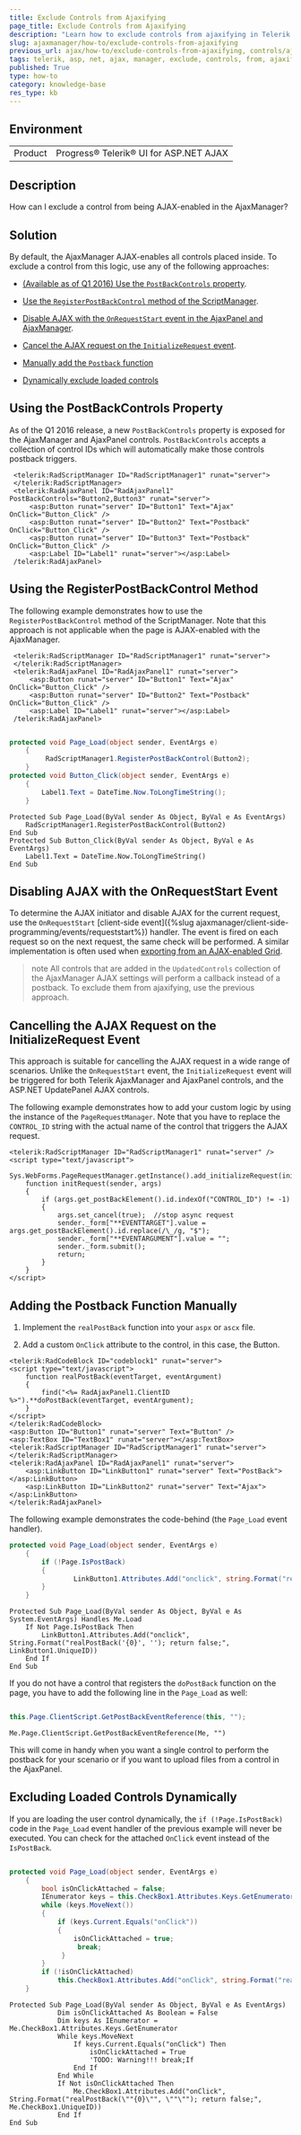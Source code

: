 ```yaml
---
title: Exclude Controls from Ajaxifying 
page_title: Exclude Controls from Ajaxifying 
description: "Learn how to exclude controls from ajaxifying in Telerik UI for ASP.NET AJAX."
slug: ajaxmanager/how-to/exclude-controls-from-ajaxifying
previous_url: ajax/how-to/exclude-controls-from-ajaxifying, controls/ajaxmanager/how-to/exclude-controls-from-ajaxifying
tags: telerik, asp, net, ajax, manager, exclude, controls, from, ajaxifying
published: True
type: how-to
category: knowledge-base
res_type: kb
---
```


## Environment

<table>
	<tbody>
		<tr>
			<td>Product</td>
			<td>Progress® Telerik® UI for ASP.NET AJAX</td>
		</tr>
	</tbody>
</table>

## Description

How can I exclude a control from being AJAX-enabled in the AjaxManager? 

## Solution

By default, the AjaxManager AJAX-enables all controls placed inside. To exclude a control from this logic, use any of the following approaches:

* [(Available as of Q1 2016) Use the `PostBackControls` property](#using-the-postbackcontrols-property).

* [Use the `RegisterPostBackControl` method of the ScriptManager](#using-the-registerpostbackcontrol-method).

* [Disable AJAX with the `OnRequestStart` event in the AjaxPanel and AjaxManager](#disabling-ajax-with-the-onrequeststart-event).

* [Cancel the AJAX request on the `InitializeRequest` event](#cancelling-the-ajax-request-on-the-initializerequest-event).

* [Manually add the `Postback` function](#adding-the-postback-function-manually)

* [Dynamically exclude loaded controls](#excluding-loaded-controls-dynamically)


## Using the PostBackControls Property

As of the Q1 2016 release, a new `PostBackControls` property is exposed for the AjaxManager and AjaxPanel controls. `PostBackControls` accepts a collection of control IDs which will automatically make those controls postback triggers.

````ASP.NET
 <telerik:RadScriptManager ID="RadScriptManager1" runat="server">
 </telerik:RadScriptManager>
 <telerik:RadAjaxPanel ID="RadAjaxPanel1"  PostBackControls="Button2,Button3" runat="server">
	 <asp:Button runat="server" ID="Button1" Text="Ajax" OnClick="Button_Click" />
	 <asp:Button runat="server" ID="Button2" Text="Postback" OnClick="Button_Click" />
     <asp:Button runat="server" ID="Button3" Text="Postback" OnClick="Button_Click" />
	 <asp:Label ID="Label1" runat="server"></asp:Label>
 /telerik:RadAjaxPanel>
````


## Using the RegisterPostBackControl Method

The following example demonstrates how to use the `RegisterPostBackControl` method of the ScriptManager. Note that this approach is not applicable when the page is AJAX-enabled with the AjaxManager.


````ASP.NET
 <telerik:RadScriptManager ID="RadScriptManager1" runat="server">
 </telerik:RadScriptManager>
 <telerik:RadAjaxPanel ID="RadAjaxPanel1" runat="server">
	 <asp:Button runat="server" ID="Button1" Text="Ajax" OnClick="Button_Click" />
	 <asp:Button runat="server" ID="Button2" Text="Postback" OnClick="Button_Click" />
	 <asp:Label ID="Label1" runat="server"></asp:Label>
 /telerik:RadAjaxPanel>
````



````C#

protected void Page_Load(object sender, EventArgs e)
	{
	     RadScriptManager1.RegisterPostBackControl(Button2);
	}
protected void Button_Click(object sender, EventArgs e)
	{
	    Label1.Text = DateTime.Now.ToLongTimeString();
	}
````
````VB.NET
Protected Sub Page_Load(ByVal sender As Object, ByVal e As EventArgs)
	RadScriptManager1.RegisterPostBackControl(Button2)
End Sub
Protected Sub Button_Click(ByVal sender As Object, ByVal e As EventArgs)
	Label1.Text = DateTime.Now.ToLongTimeString()
End Sub

````


## Disabling AJAX with the OnRequestStart Event

To determine the AJAX initiator and disable AJAX for the current request, use the `OnRequestStart` [client-side event]({%slug ajaxmanager/client-side-programming/events/requeststart%}) handler. The event is fired on each request so on the next request, the same check will be performed. A similar implementation is often used when [exporting from an AJAX-enabled Grid](https://www.telerik.com/support/code-library/export-radgrid-content-to-excel-word-csv-pdf-with-ajax-enabled).

>note All controls that are added in the `UpdatedControls` collection of the AjaxManager AJAX settings will perform a callback instead of a postback. To exclude them from ajaxifying, use the previous approach.


## Cancelling the AJAX Request on the InitializeRequest Event

This approach is suitable for cancelling the AJAX request in a wide range of scenarios. Unlike the `OnRequestStart` event, the `InitializeRequest` event will be triggered for both Telerik AjaxManager and AjaxPanel controls, and the ASP.NET UpdatePanel AJAX controls.

The following example demonstrates how to add your custom logic by using the instance of the `PageRequestManager`. Note that you have to replace the `CONTROL_ID` string with the actual name of the control that triggers the AJAX request.

````ASP.NET
<telerik:RadScriptManager ID="RadScriptManager1" runat="server" />
<script type="text/javascript">
	Sys.WebForms.PageRequestManager.getInstance().add_initializeRequest(initRequest);
	function initRequest(sender, args)
	{
		if (args.get_postBackElement().id.indexOf("CONTROL_ID") != -1)
		{
			args.set_cancel(true);  //stop async request
			sender._form["**EVENTTARGET"].value = args.get_postBackElement().id.replace(/\_/g, "$");
			sender._form["**EVENTARGUMENT"].value = "";
			sender._form.submit();
			return;
		}
	}
</script>
````


## Adding the Postback Function Manually

1. Implement the `realPostBack` function into your `aspx` or `ascx` file.

1. Add a custom `OnClick` attribute to the control, in this case, the Button.

````ASP.NET
<telerik:RadCodeBlock ID="codeblock1" runat="server">
<script type="text/javascript">
	function realPostBack(eventTarget, eventArgument)
	{
	    find("<%= RadAjaxPanel1.ClientID %>").**doPostBack(eventTarget, eventArgument);
	}
</script>
</telerik:RadCodeBlock>
<asp:Button ID="Button1" runat="server" Text="Button" />
<asp:TextBox ID="TextBox1" runat="server"></asp:TextBox>
<telerik:RadScriptManager ID="RadScriptManager1" runat="server">
</telerik:RadScriptManager>
<telerik:RadAjaxPanel ID="RadAjaxPanel1" runat="server">
	<asp:LinkButton ID="LinkButton1" runat="server" Text="PostBack"></asp:LinkButton>
	<asp:LinkButton ID="LinkButton2" runat="server" Text="Ajax"></asp:LinkButton>
</telerik:RadAjaxPanel>
````


The following example demonstrates the code-behind (the `Page_Load` event handler).


````C#
protected void Page_Load(object sender, EventArgs e)
	{
	    if (!Page.IsPostBack)
	    {
	            LinkButton1.Attributes.Add("onclick", string.Format("realPostBack(\"{0}\", \"\"); return false;", LinkButton1.UniqueID));
	    }
	}
````
````VB
Protected Sub Page_Load(ByVal sender As Object, ByVal e As System.EventArgs) Handles Me.Load
	If Not Page.IsPostBack Then
	    LinkButton1.Attributes.Add("onclick", String.Format("realPostBack('{0}', ''); return false;", LinkButton1.UniqueID))
	End If
End Sub
````


If you do not have a control that registers the `doPostBack` function on the page, you have to add the following line in the `Page_Load` as well:



````C#

this.Page.ClientScript.GetPostBackEventReference(this, "");

````
````VB
Me.Page.ClientScript.GetPostBackEventReference(Me, "")
````


This will come in handy when you want a single control to perform the postback for your scenario or if you want to upload files from a control in the AjaxPanel.

## Excluding Loaded Controls Dynamically

If you are loading the user control dynamically, the `if (!Page.IsPostBack)` code in the `Page_Load` event handler of the previous example will never be executed. You can check for the attached `OnClick` event instead of the `IsPostBack`.


````C#

protected void Page_Load(object sender, EventArgs e)
	{
	    bool isOnClickAttached = false;
	    IEnumerator keys = this.CheckBox1.Attributes.Keys.GetEnumerator();
	    while (keys.MoveNext())
	    {
	        if (keys.Current.Equals("onClick"))
	        {
	            isOnClickAttached = true;
	             break;
	         }
	    }
	    if (!isOnClickAttached)
	        this.CheckBox1.Attributes.Add("onClick", string.Format("realPostBack(\"{0}\", \"\"); return false;", this.CheckBox1.UniqueID));
	}

````
````VB
Protected Sub Page_Load(ByVal sender As Object, ByVal e As EventArgs)
	        Dim isOnClickAttached As Boolean = False
	        Dim keys As IEnumerator = Me.CheckBox1.Attributes.Keys.GetEnumerator
	        While keys.MoveNext
	            If keys.Current.Equals("onClick") Then
	                isOnClickAttached = True
	                'TODO: Warning!!! break;If
	            End If
	        End While
	        If Not isOnClickAttached Then
	            Me.CheckBox1.Attributes.Add("onClick", String.Format("realPostBack(\""{0}\"", \""\""); return false;", Me.CheckBox1.UniqueID))
	        End If
End Sub
````

